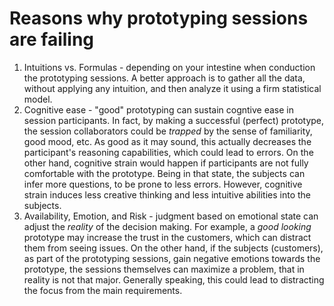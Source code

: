 # Reasons why prototyping sessions are failing

1. Intuitions vs. Formulas - depending on your intestine when conduction the prototyping sessions. A better approach is to gather all the data, without applying any intuition, and then analyze it using a firm statistical model.
2. Cognitive ease - "good" prototyping can sustain cogntive ease in session participants. In fact, by making a successful (perfect) prototype, the session collaborators could be _trapped_ by the sense of familiarity, good mood, etc. As good as it may sound, this actually decreases the participant's reasoning capabilities, which could lead to errors. On the other hand, cognitive strain would happen if participants are not fully comfortable with the prototype. Being in that state, the subjects can infer more questions, to be prone to less errors. However, cognitive strain induces less creative thinking and less intuitive abilities into the subjects.
3. Availability, Emotion, and Risk - judgment based on emotional state can adjust the _reality_ of the decision making. For example, a _good looking_ prototype may increase the trust in the customers, which can distract them from seeing issues.
On the other hand, if the subjects (customers), as part of the prototyping sessions, gain negative emotions towards the prototype, the sessions themselves can maximize a problem, that in reality is not that major. Generally speaking, this could lead to distracting the focus from the main requirements.